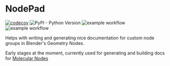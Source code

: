 # NodePad


[![codecov](https://codecov.io/gh/BradyAJohnston/nodepad/graph/badge.svg?token=KFuu67hzAz)](https://codecov.io/gh/BradyAJohnston/nodepad)
![PyPI - Python Version](https://img.shields.io/pypi/pyversions/nodepad)
![example workflow](https://github.com/bradyajohnston/nodepad/actions/workflows/tests.yml/badge.svg)
![example workflow](https://github.com/bradyajohnston/nodepad/actions/workflows/ci-cd.yml/badge.svg)


Helps with writing and generating nice documentation for custom node groups in Blender's Geometry Nodes.

Early stages at the moment, currently used for generating and building docs for [Molecular Nodes](https://bradyajohnston.github.io/MolecularNodes)
